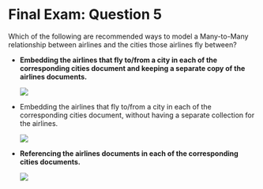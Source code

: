 # Final Exam: Question 5

Which of the following are recommended ways to model a Many-to-Many relationship between airlines and the cities those airlines fly between?



- **Embedding the airlines that fly to/from a city in each of the corresponding cities document and keeping a separate copy of the airlines documents.**

    ![](https://university-courses.s3.amazonaws.com/M320/m320-final-many-to-many-1.png)

- Embedding the airlines that fly to/from a city in each of the corresponding cities document, without having a separate collection for the airlines.

    ![](https://university-courses.s3.amazonaws.com/M320/m320-final-many-to-many-3.png)

- **Referencing the airlines documents in each of the corresponding cities documents.**

    ![](https://university-courses.s3.amazonaws.com/M320/m320-final-many-to-many-2.png)
